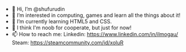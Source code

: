 - 👋 Hi, I’m @shufurudin
- 👀 I’m interested in computing, games and learn all the things about it!
- 🌱 I’m currently learning HTML5 and CSS.
- 💞️ I think I'm noob for cooperate, but just for now!
- 📫 How to reach me: 
  Linkedin: https://www.linkedin.com/in/ilmogau/
  Steam: https://steamcommunity.com/id/xoluR

<!---
shufurudin/shufurudin is a ✨ special ✨ repository because its `README.md` (this file) appears on your GitHub profile.
You can click the Preview link to take a look at your changes.
--->
